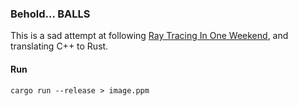 ### Behold... BALLS
This is a sad attempt at following [Ray Tracing In One Weekend](https://raytracing.github.io/books/RayTracingInOneWeekend.html), and translating C++ to Rust.

#### Run
`cargo run --release > image.ppm`
